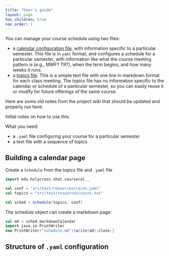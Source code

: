 ```yaml
---
title: "User's guide"
layout: page
has_children: true
nav_order: 1
---
```



You can manage your course schedule using two files:

- a [calendar configuration file](calendarFile/), with information specific to a particular semester.  This file is in `yaml` format, and configures a schedule for a particular semester, with information like what the course meeting pattern is (e.g., MWF?  TR?), when the term begins, and how many weeks it runs.
- a [topics file](topics/).  This is a simple text file with one line in markdown format for each class meeting.  The topics file has no information specific to the calendar or schedule of a particular semester, so you can easily reuse it or modify for future offerings of the same course.




Here are some old notes from the project wiki that should be updated and properly run here:

Initial notes on how to use this.

What you need:

- a `.yaml` file configuring your course for a particular semester
- a text file with a sequence of topics

## Building a calendar page

Create a `Schedule` from the topics file and `.yaml` file

```scala mdoc:invisible
import edu.holycross.shot.coursecal._

val conf = "src/test/resources/coins.yaml"
val topics = "src/test/resources/coins.txt"

val sched = Schedule(topics, conf)
```
The schedule object can create a markdown page:

```scala mdoc:invisible
val md = sched.markdownCalendar
import java.io.PrintWriter
new PrintWriter("schedule.md"){write(md);close;}
```


## Structure of `.yaml` configuration

